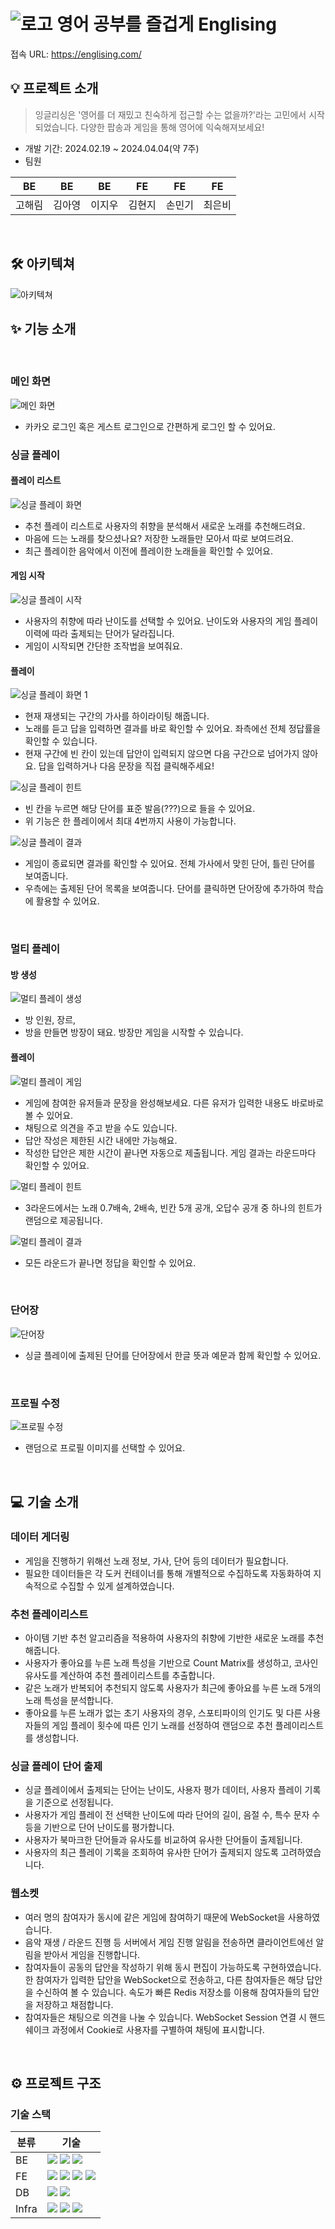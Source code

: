 # ![로고](./englising-fe/src/assets/E.png) 영어 공부를 즐겁게 Englising

접속 URL: https://englising.com/

## 💡 프로젝트 소개

> 잉글리싱은 '영어를 더 재밌고 친숙하게 접근할 수는 없을까?'라는 고민에서 시작되었습니다. 다양한 팝송과 게임을 통해 영어에 익숙해져보세요!

- 개발 기간: 2024.02.19 ~ 2024.04.04(약 7주)
- 팀원

| BE     | BE     | BE     | FE     | FE     | FE     |
| ------ | ------ | ------ | ------ | ------ | ------ |
| 고해림 | 김아영 | 이지우 | 김현지 | 손민기 | 최은비 |

&nbsp;

## 🛠 아키텍쳐
![아키텍쳐](./englising-fe/src/assets/readme/architecture.png)

## ✨ 기능 소개

&nbsp;

### 메인 화면

![메인 화면](./englising-fe/src/assets/readme/main.gif)
- 카카오 로그인 혹은 게스트 로그인으로 간편하게 로그인 할 수 있어요.

### 싱글 플레이

#### 플레이 리스트

![싱글 플레이 화면](./englising-fe/src/assets/readme/playlist.gif)

- 추천 플레이 리스트로 사용자의 취향을 분석해서 새로운 노래를 추천해드려요.
- 마음에 드는 노래를 찾으셨나요? 저장한 노래들만 모아서 따로 보여드려요.
- 최근 플레이한 음악에서 이전에 플레이한 노래들을 확인할 수 있어요.

#### 게임 시작

![싱글 플레이 시작](./englising-fe/src/assets/readme/single_start.gif)

- 사용자의 취향에 따라 난이도를 선택할 수 있어요. 난이도와 사용자의 게임 플레이 이력에 따라 출제되는 단어가 달라집니다.
- 게임이 시작되면 간단한 조작법을 보여줘요.

#### 플레이

![싱글 플레이 화면 1](./englising-fe/src/assets/readme/singleplay1.gif)

- 현재 재생되는 구간의 가사를 하이라이팅 해줍니다.
- 노래를 듣고 답을 입력하면 결과를 바로 확인할 수 있어요. 좌측에선 전체 정답률을 확인할 수 있습니다.
- 현재 구간에 빈 칸이 있는데 답안이 입력되지 않으면 다음 구간으로 넘어가지 않아요. 답을 입력하거나 다음 문장을 직접 클릭해주세요!

![싱글 플레이 힌트](./englising-fe/src/assets/readme/singleplay2.gif)

- 빈 칸을 누르면 해당 단어를 표준 발음(???)으로 들을 수 있어요.
- 위 기능은 한 플레이에서 최대 4번까지 사용이 가능합니다.

![싱글 플레이 결과](./englising-fe/src/assets/readme/singleplay3.gif)

- 게임이 종료되면 결과를 확인할 수 있어요. 전체 가사에서 맞힌 단어, 틀린 단어를 보여줍니다.
- 우측에는 출제된 단어 목록을 보여줍니다. 단어를 클릭하면 단어장에 추가하여 학습에 활용할 수 있어요.

&nbsp;

### 멀티 플레이

#### 방 생성
![멀티 플레이 생성](./englising-fe/src/assets/readme/multiplay_create.gif)

- 방 인원, 장르, 
- 방을 만들면 방장이 돼요. 방장만 게임을 시작할 수 있습니다.

#### 플레이
![멀티 플레이 게임](./englising-fe/src/assets/readme/multiplay1.gif)

- 게임에 참여한 유저들과 문장을 완성해보세요. 다른 유저가 입력한 내용도 바로바로 볼 수 있어요.
- 채팅으로 의견을 주고 받을 수도 있습니다.
- 답안 작성은 제한된 시간 내에만 가능해요.
- 작성한 답안은 제한 시간이 끝나면 자동으로 제출됩니다. 게임 결과는 라운드마다 확인할 수 있어요.


![멀티 플레이 힌트](./englising-fe/src/assets/readme/multiplay_hint.gif)

- 3라운드에서는 노래 0.7배속, 2배속, 빈칸 5개 공개, 오답수 공개 중 하나의 힌트가 랜덤으로 제공됩니다.

![멀티 플레이 결과](./englising-fe/src/assets/readme/multiplay_result.gif)

- 모든 라운드가 끝나면 정답을 확인할 수 있어요.

&nbsp;

### 단어장

![단어장](./englising-fe/src/assets/readme/words.gif)
- 싱글 플레이에 출제된 단어를 단어장에서 한글 뜻과 예문과 함께 확인할 수 있어요.

&nbsp;

### 프로필 수정

![프로필 수정](./englising-fe/src/assets/readme/edit_profile.gif)
- 랜덤으로 프로필 이미지를 선택할 수 있어요.


&nbsp;

## 💻 기술 소개

### 데이터 게더링

- 게임을 진행하기 위해선 노래 정보, 가사, 단어 등의 데이터가 필요합니다.
- 필요한 데이터들은 각 도커 컨테이너를 통해 개별적으로 수집하도록 자동화하여 지속적으로 수집할 수 있게 설계하였습니다.

### 추천 플레이리스트

- 아이템 기반 추천 알고리즘을 적용하여 사용자의 취향에 기반한 새로운 노래를 추천해줍니다.
- 사용자가 좋아요를 누른 노래 특성을 기반으로 Count Matrix를 생성하고, 코사인 유사도를 계산하여 추천 플레이리스트를 추출합니다.
- 같은 노래가 반복되어 추천되지 않도록 사용자가 최근에 좋아요를 누른 노래 5개의 노래 특성을 분석합니다.
- 좋아요를 누른 노래가 없는 초기 사용자의 경우, 스포티파이의 인기도 및 다른 사용자들의 게임 플레이 횟수에 따른 인기 노래를 선정하여 랜덤으로 추천 플레이리스트를 생성합니다.

### 싱글 플레이 단어 출제

- 싱글 플레이에서 출제되는 단어는 난이도, 사용자 평가 데이터, 사용자 플레이 기록을 기준으로 선정됩니다.
- 사용자가 게임 플레이 전 선택한 난이도에 따라 단어의 길이, 음절 수, 특수 문자 수 등을 기반으로 단어 난이도를 평가합니다.
- 사용자가 북마크한 단어들과 유사도를 비교하여 유사한 단어들이 출제됩니다.
- 사용자의 최근 플레이 기록을 조회하여 유사한 단어가 출제되지 않도록 고려하였습니다.

### 웹소켓

- 여러 명의 참여자가 동시에 같은 게임에 참여하기 때문에 WebSocket을 사용하였습니다.
- 음악 재생 / 라운드 진행 등 서버에서 게임 진행 알림을 전송하면 클라이언트에선 알림을 받아서 게임을 진행합니다.
- 참여자들이 공동의 답안을 작성하기 위해 동시 편집이 가능하도록 구현하였습니다. 한 참여자가 입력한 답안을 WebSocket으로 전송하고, 다른 참여자들은 해당 답안을 수신하여 볼 수 있습니다. 속도가 빠른 Redis 저장소를 이용해 참여자들의 답안을 저장하고 채점합니다.
- 참여자들은 채팅으로 의견을 나눌 수 있습니다. WebSocket Session 연결 시 핸드 쉐이크 과정에서 Cookie로 사용자를 구별하여 채팅에 표시합니다.

&nbsp;

## ⚙ 프로젝트 구조

### 기술 스택

| 분류  | 기술                                                                                                                                                                                                                                                                                                                                                                                                             |
| ----- | ---------------------------------------------------------------------------------------------------------------------------------------------------------------------------------------------------------------------------------------------------------------------------------------------------------------------------------------------------------------------------------------------------------------- |
| BE    | <img src="https://img.shields.io/badge/SpringBoot-6DB33F?style=plastic&logo=springboot&logoColor=white"> <img src="https://img.shields.io/badge/FastAPI-009688?style=plastic&logo=fastapi&logoColor=white"> <img src="https://img.shields.io/badge/Python-3776AB?style=plastic&logo=python&logoColor=white">                                                                                                     |
| FE    | <img src="https://img.shields.io/badge/REACT-61DAFB?style=plastic&logo=react&logoColor=black"> <img src="https://img.shields.io/badge/TypeScript-3178C6?style=plastic&logo=typescript&logoColor=white"> <img src="https://img.shields.io/badge/Tailwind CSS-06B6D4?style=plastic&logo=tailwindcss&logoColor=white"> <img src="https://img.shields.io/badge/Vite-646CFF?style=plastic&logo=vite&logoColor=white"> |
| DB    | <img src="https://img.shields.io/badge/MySQL-4479A1?style=plastic&logo=mysql&logoColor=white"> <img src="https://img.shields.io/badge/Redis-DC382D?style=plastic&logo=redis&logoColor=white">                                                                                                                                                                                                                    |
| Infra | <img src="https://img.shields.io/badge/Docker-2496ED?style=plastic&logo=docker&logoColor=white"> <img src="https://img.shields.io/badge/Jenkins-D24939?style=plastic&logo=jenkins&logoColor=white"> <img src="https://img.shields.io/badge/NGINX-009639?style=plastic&logo=nginx&logoColor=white">                                                                                                               |

